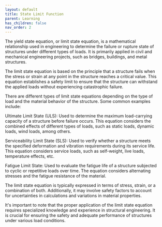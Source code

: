 ```yaml
---
layout: default
title: State Limit Function
parent: Learning
has_children: false
nav_order: 2
---
```


The yield state equation, or limit state equation, is a mathematical relationship used in engineering to determine the failure or rupture state of structures under different types of loads. It is primarily applied in civil and mechanical engineering projects, such as bridges, buildings, and metal structures.

The limit state equation is based on the principle that a structure fails when the stress or strain at any point in the structure reaches a critical value. This equation establishes a safety limit to ensure that the structure can withstand the applied loads without experiencing catastrophic failure.

There are different types of limit state equations depending on the type of load and the material behavior of the structure. Some common examples include:

Ultimate Limit State (ULS): Used to determine the maximum load-carrying capacity of a structure before failure occurs. This equation considers the combined effects of different types of loads, such as static loads, dynamic loads, wind loads, among others.

Serviceability Limit State (SLS): Used to verify whether a structure meets the specified deformation and vibration requirements during its service life. This equation considers service loads, such as self-weight, live loads, temperature effects, etc.

Fatigue Limit State: Used to evaluate the fatigue life of a structure subjected to cyclic or repetitive loads over time. The equation considers alternating stresses and the fatigue resistance of the material.

The limit state equation is typically expressed in terms of stress, strain, or a combination of both. Additionally, it may involve safety factors to account for uncertainties in calculations and variations in material properties.

It's important to note that the proper application of the limit state equation requires specialized knowledge and experience in structural engineering. It is crucial for ensuring the safety and adequate performance of structures under various load conditions.